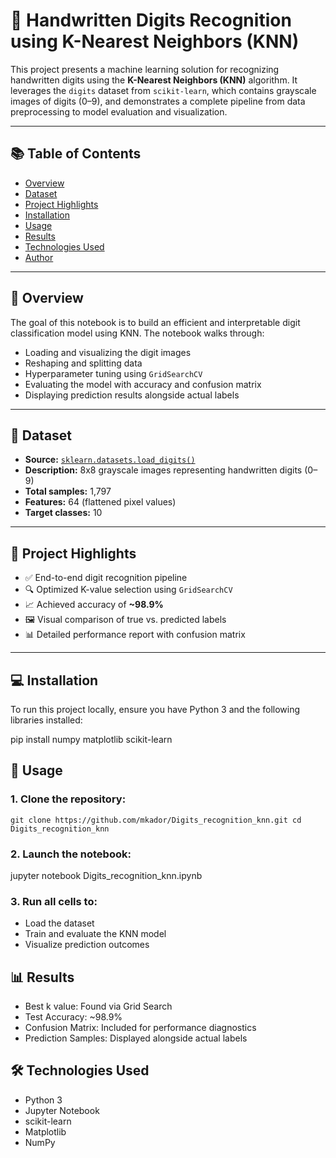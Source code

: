 # 🔢 Handwritten Digits Recognition using K-Nearest Neighbors (KNN)

This project presents a machine learning solution for recognizing handwritten digits using the **K-Nearest Neighbors (KNN)** algorithm. It leverages the `digits` dataset from `scikit-learn`, which contains grayscale images of digits (0–9), and demonstrates a complete pipeline from data preprocessing to model evaluation and visualization.

---

## 📚 Table of Contents

- [Overview](#overview)
- [Dataset](#dataset)
- [Project Highlights](#project-highlights)
- [Installation](#installation)
- [Usage](#usage)
- [Results](#results)
- [Technologies Used](#technologies-used)
- [Author](#author)

---

## 📌 Overview

The goal of this notebook is to build an efficient and interpretable digit classification model using KNN. The notebook walks through:

- Loading and visualizing the digit images
- Reshaping and splitting data
- Hyperparameter tuning using `GridSearchCV`
- Evaluating the model with accuracy and confusion matrix
- Displaying prediction results alongside actual labels

---

## 🧾 Dataset

- **Source:** [`sklearn.datasets.load_digits()`](https://scikit-learn.org/stable/modules/generated/sklearn.datasets.load_digits.html)
- **Description:** 8x8 grayscale images representing handwritten digits (0–9)
- **Total samples:** 1,797
- **Features:** 64 (flattened pixel values)
- **Target classes:** 10

---

## 🌟 Project Highlights

- ✅ End-to-end digit recognition pipeline
- 🔍 Optimized K-value selection using `GridSearchCV`
- 📈 Achieved accuracy of **~98.9%**
- 🖼️ Visual comparison of true vs. predicted labels
- 📊 Detailed performance report with confusion matrix

---

## 💻 Installation

To run this project locally, ensure you have Python 3 and the following libraries installed:

pip install numpy matplotlib scikit-learn


## 🚀 Usage
### 1. Clone the repository:
`git clone https://github.com/mkador/Digits_recognition_knn.git
cd Digits_recognition_knn
`
### 2. Launch the notebook:
jupyter notebook Digits_recognition_knn.ipynb
### 3. Run all cells to:
- Load the dataset
- Train and evaluate the KNN model
- Visualize prediction outcomes

## 📊 Results
- Best k value: Found via Grid Search
- Test Accuracy: ~98.9%
- Confusion Matrix: Included for performance diagnostics
- Prediction Samples: Displayed alongside actual labels

## 🛠 Technologies Used
- Python 3
- Jupyter Notebook
- scikit-learn
- Matplotlib
- NumPy




